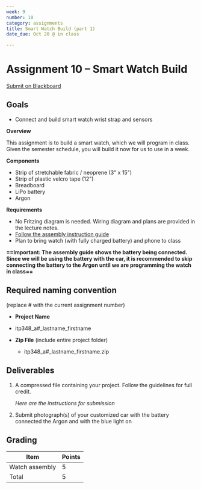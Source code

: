 ```yaml
---
week: 9
number: 10
category: assignments
title: Smart Watch Build (part 1)
date_due: Oct 20 @ in class

---
```

Assignment 10 – Smart Watch Build
============================

[Submit on Blackboard](https://blackboard.usc.edu/)

Goals
-----

-   Connect and build smart watch wrist strap and sensors

**Overview**

This assignment is to build a smart watch, which we will program in class. Given the semester schedule, you will build it now for us to use in a week.

**Components**

-    Strip of stretchable fabric / neoprene (3" x 15")
-    Strip of plastic velcro tape (12")
-    Breadboard
-    LiPo battery
-    Argon

**Requirements**

-   No Fritzing diagram is needed. Wiring diagram and plans are provided in the
    lecture notes.
-   [Follow the assembly instruction guide](guide_build_watch)
-   Plan to bring watch (with fully charged battery) and phone to class

**==Important: The assembly guide shows the battery being connected. Since we will be using the battery with the car, it is recommended to skip connecting the battery to the Argon until we are programming the watch in class==**

## Required naming convention

(replace \# with the current assignment number)

-   **Project Name**
-   itp348_a\#_lastname_firstname

-   **Zip File** (include entire project folder)

    -   itp348_a\#_lastname_firstname.zip

Deliverables
------------

1. A compressed file containing your project. Follow the guidelines for full
   credit.

   *Here are the instructions for submission*

2. Submit photograph(s) of your customized car with the battery connected the Argon and with the blue light on

   


Grading
-------

| Item           | Points |
| -------------- | ------ |
| Watch assembly | 5      |
| Total          | 5      |